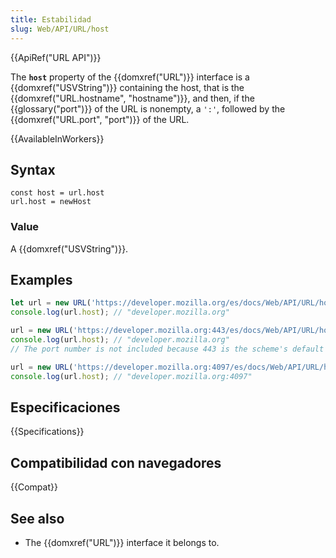 ```yaml
---
title: Estabilidad
slug: Web/API/URL/host
---
```


{{ApiRef("URL API")}}

The **`host`** property of the {{domxref("URL")}} interface is a {{domxref("USVString")}} containing the host, that is the {{domxref("URL.hostname", "hostname")}}, and then, if the {{glossary("port")}} of the URL is nonempty, a `':'`, followed by the {{domxref("URL.port", "port")}} of the URL.

{{AvailableInWorkers}}

## Syntax

```
const host = url.host
url.host = newHost
```

### Value

A {{domxref("USVString")}}.

## Examples

```js
let url = new URL('https://developer.mozilla.org/es/docs/Web/API/URL/host');
console.log(url.host); // "developer.mozilla.org"

url = new URL('https://developer.mozilla.org:443/es/docs/Web/API/URL/host');
console.log(url.host); // "developer.mozilla.org"
// The port number is not included because 443 is the scheme's default port

url = new URL('https://developer.mozilla.org:4097/es/docs/Web/API/URL/host');
console.log(url.host); // "developer.mozilla.org:4097"
```

## Especificaciones

{{Specifications}}

## Compatibilidad con navegadores

{{Compat}}

## See also

- The {{domxref("URL")}} interface it belongs to.
